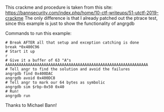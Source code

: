 This crackme and procedure is taken from this site:
https://bannsecurity.com/index.php/home/10-ctf-writeups/51-utctf-2019-crackme
The only difference is that I already patched out the ptrace test, since this example is just to show the functionality of angrgdb

Commands to run this example:
```
# Break AFTER all that setup and exception catching is done
break *0x400C96
# Start it up
r
# Give it a buffer of 63 "A"s
AAAAAAAAAAAAAAAAAAAAAAAAAAAAAAAAAAAAAAAAAAAAAAAAAAAAAAAAAAAAAAA
# Tell angr to find the solution and avoid the failures
angrgdb find 0x400DAC
angrgdb avoid 0x400DC8
# Tell angr to mark our 64 bytes as symbolic
angrgdb sim $rbp-0x50 0x40
# Run!
angrgdb run
```

Thanks to Michael Bann!

